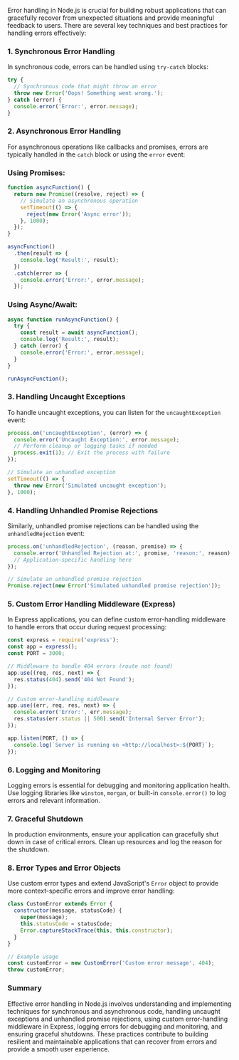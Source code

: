 Error handling in Node.js is crucial for building robust applications that can gracefully recover from unexpected situations and provide meaningful feedback to users. There are several key techniques and best practices for handling errors effectively:

### 1. **Synchronous Error Handling**

In synchronous code, errors can be handled using `try-catch` blocks:

```jsx
try {
  // Synchronous code that might throw an error
  throw new Error('Oops! Something went wrong.');
} catch (error) {
  console.error('Error:', error.message);
}

```

### 2. **Asynchronous Error Handling**

For asynchronous operations like callbacks and promises, errors are typically handled in the `catch` block or using the `error` event:

### Using Promises:

```jsx
function asyncFunction() {
  return new Promise((resolve, reject) => {
    // Simulate an asynchronous operation
    setTimeout(() => {
      reject(new Error('Async error'));
    }, 1000);
  });
}

asyncFunction()
  .then(result => {
    console.log('Result:', result);
  })
  .catch(error => {
    console.error('Error:', error.message);
  });

```

### Using Async/Await:

```jsx
async function runAsyncFunction() {
  try {
    const result = await asyncFunction();
    console.log('Result:', result);
  } catch (error) {
    console.error('Error:', error.message);
  }
}

runAsyncFunction();

```

### 3. **Handling Uncaught Exceptions**

To handle uncaught exceptions, you can listen for the `uncaughtException` event:

```jsx
process.on('uncaughtException', (error) => {
  console.error('Uncaught Exception:', error.message);
  // Perform cleanup or logging tasks if needed
  process.exit(1); // Exit the process with failure
});

// Simulate an unhandled exception
setTimeout(() => {
  throw new Error('Simulated uncaught exception');
}, 1000);

```

### 4. **Handling Unhandled Promise Rejections**

Similarly, unhandled promise rejections can be handled using the `unhandledRejection` event:

```jsx
process.on('unhandledRejection', (reason, promise) => {
  console.error('Unhandled Rejection at:', promise, 'reason:', reason);
  // Application-specific handling here
});

// Simulate an unhandled promise rejection
Promise.reject(new Error('Simulated unhandled promise rejection'));

```

### 5. **Custom Error Handling Middleware (Express)**

In Express applications, you can define custom error-handling middleware to handle errors that occur during request processing:

```jsx
const express = require('express');
const app = express();
const PORT = 3000;

// Middleware to handle 404 errors (route not found)
app.use((req, res, next) => {
  res.status(404).send('404 Not Found');
});

// Custom error-handling middleware
app.use((err, req, res, next) => {
  console.error('Error:', err.message);
  res.status(err.status || 500).send('Internal Server Error');
});

app.listen(PORT, () => {
  console.log(`Server is running on <http://localhost>:${PORT}`);
});

```

### 6. **Logging and Monitoring**

Logging errors is essential for debugging and monitoring application health. Use logging libraries like `winston`, `morgan`, or built-in `console.error()` to log errors and relevant information.

### 7. **Graceful Shutdown**

In production environments, ensure your application can gracefully shut down in case of critical errors. Clean up resources and log the reason for the shutdown.

### 8. **Error Types and Error Objects**

Use custom error types and extend JavaScript's `Error` object to provide more context-specific errors and improve error handling:

```jsx
class CustomError extends Error {
  constructor(message, statusCode) {
    super(message);
    this.statusCode = statusCode;
    Error.captureStackTrace(this, this.constructor);
  }
}

// Example usage
const customError = new CustomError('Custom error message', 404);
throw customError;

```

### Summary

Effective error handling in Node.js involves understanding and implementing techniques for synchronous and asynchronous code, handling uncaught exceptions and unhandled promise rejections, using custom error-handling middleware in Express, logging errors for debugging and monitoring, and ensuring graceful shutdowns. These practices contribute to building resilient and maintainable applications that can recover from errors and provide a smooth user experience.